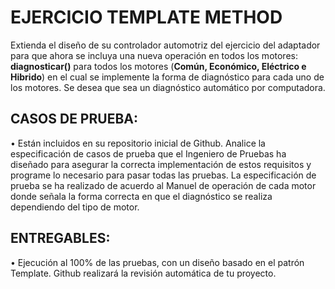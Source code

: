 # EJERCICIO TEMPLATE METHOD

Extienda el diseño de su controlador automotriz del ejercicio del adaptador para que ahora se incluya una nueva operación en todos los motores: **diagnosticar()** para todos los motores (**Común, Económico, Eléctrico e Hibrido**) en el cual se implemente la forma de diagnóstico para cada uno de los motores. Se desea que sea un diagnóstico automático por computadora.

## CASOS DE PRUEBA:

•	Están incluidos en su repositorio inicial de Github. Analice la especificación de casos de prueba que el Ingeniero de Pruebas ha diseñado para asegurar la correcta implementación de estos requisitos y programe lo necesario para pasar todas las pruebas. La especificación de prueba se ha realizado de acuerdo al Manuel de operación de cada motor donde señala la forma correcta en que el diagnóstico se realiza dependiendo del tipo de motor.

## ENTREGABLES:

•	Ejecución al 100% de las pruebas, con un diseño basado en el patrón Template. Github realizará la revisión automática de tu proyecto.
